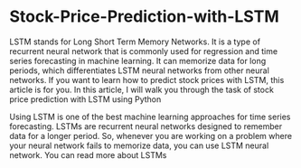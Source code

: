# Stock-Price-Prediction-with-LSTM

LSTM stands for Long Short Term Memory Networks. It is a type of recurrent neural network that is commonly used for regression and time series forecasting in machine learning. It can memorize data for long periods, which differentiates LSTM neural networks from other neural networks. If you want to learn how to predict stock prices with LSTM, this article is for you. In this article, I will walk you through the task of stock price prediction with LSTM using Python

Using LSTM is one of the best machine learning approaches for time series forecasting. LSTMs are recurrent neural networks designed to remember data for a longer period. So, whenever you are working on a problem where your neural network fails to memorize data, you can use LSTM neural network. You can read more about LSTMs
